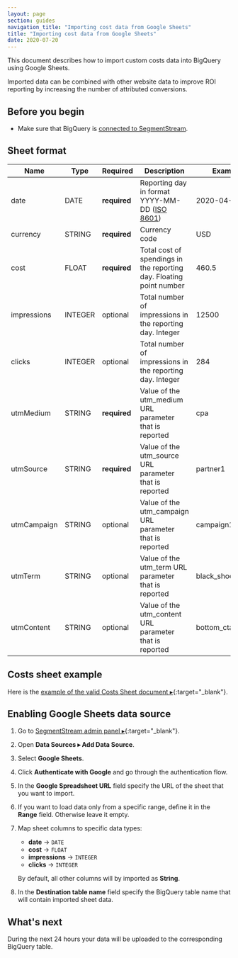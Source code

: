 ```yaml
---
layout: page
section: guides
navigation_title: "Importing cost data from Google Sheets"
title: "Importing cost data from Google Sheets"
date: 2020-07-20
---
```


This document describes how to import custom costs data into BigQuery using Google Sheets.

Imported data can be combined with other website data to improve ROI reporting by increasing the number of attributed conversions.

## Before you begin

- Make sure that BigQuery is [connected to SegmentStream](/bigquery/connecting-bigquery).

## Sheet format

Name | Type | Required | Description | Example |
--- | --- | --- | --- | --- |
date | DATE | **required** |  Reporting day in format YYYY-MM-DD ([ISO 8601](https://en.wikipedia.org/wiki/ISO_8601)) | 2020-04-03
currency| STRING | **required** |Currency code | USD
cost | FLOAT | **required** | Total cost of spendings in the reporting day. Floating point number | 460.5
impressions| INTEGER | optional |Total number of impressions in the reporting day. Integer | 12500
clicks | INTEGER | optional | Total number of impressions in the reporting day. Integer | 284
utmMedium | STRING | **required** | Value of the utm_medium URL parameter that is reported | cpa
utmSource | STRING | **required** | Value of the utm_source URL parameter that is reported | partner1
utmCampaign | STRING | optional | Value of the utm_campaign URL parameter that is reported | campaign1
utmTerm | STRING | optional | Value of the utm_term URL parameter that is reported | black_shoes
utmContent | STRING | optional | Value of the utm_content URL parameter that is reported |bottom_cta_button

## Costs sheet example

Here is the [example of the valid Costs Sheet document ▸](https://docs.google.com/spreadsheets/d/1rHqVpQP-dJnd7Cx5cxXNUJETi3Ko_ljuIAigbYskvIQ/edit#gid=0){:target="_blank"}.

## Enabling Google Sheets data source

1. Go to [SegmentStream admin panel ▸](https://admin.segmentstream.com/){:target="_blank"}.
2. Open **Data Sources ▸ Add Data Source**.
3. Select **Google Sheets**.
4. Click **Authenticate with Google** and go through the authentication flow.
5. In the **Google Spreadsheet URL** field specify the URL of the sheet that you want to import.
6. If you want to load data only from a specific range, define it in the **Range** field. Otherwise leave it empty.
7. Map sheet columns to specific data types:
   * **date** -> `DATE`
   * **cost** -> `FLOAT`
   * **impressions** -> `INTEGER`
   * **clicks** -> `INTEGER`

   By default, all other columns will by imported as **String**.
8. In the **Destination table name** field specify the BigQuery table name that will contain imported sheet data.

## What's next

During the next 24 hours your data will be uploaded to the corresponding BigQuery table.